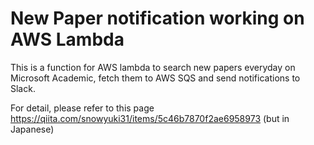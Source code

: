 # New Paper notification working on AWS Lambda

This is a function for AWS lambda to search new papers everyday on Microsoft Academic, fetch them to AWS SQS and send notifications to Slack.

For detail, please refer to this page https://qiita.com/snowyuki31/items/5c46b7870f2ae6958973 (but in Japanese)

